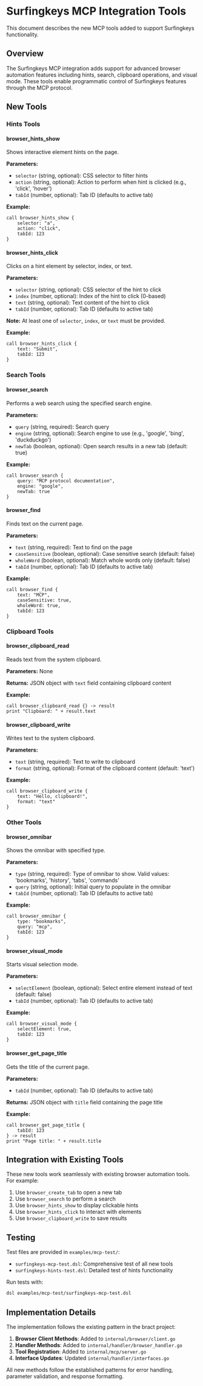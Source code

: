 # Surfingkeys MCP Integration Tools

This document describes the new MCP tools added to support Surfingkeys functionality.

## Overview

The Surfingkeys MCP integration adds support for advanced browser automation features including hints, search, clipboard operations, and visual mode. These tools enable programmatic control of Surfingkeys features through the MCP protocol.

## New Tools

### Hints Tools

#### browser_hints_show
Shows interactive element hints on the page.

**Parameters:**
- `selector` (string, optional): CSS selector to filter hints
- `action` (string, optional): Action to perform when hint is clicked (e.g., 'click', 'hover')
- `tabId` (number, optional): Tab ID (defaults to active tab)

**Example:**
```dsl
call browser_hints_show {
    selector: "a",
    action: "click",
    tabId: 123
}
```

#### browser_hints_click
Clicks on a hint element by selector, index, or text.

**Parameters:**
- `selector` (string, optional): CSS selector of the hint to click
- `index` (number, optional): Index of the hint to click (0-based)
- `text` (string, optional): Text content of the hint to click
- `tabId` (number, optional): Tab ID (defaults to active tab)

**Note:** At least one of `selector`, `index`, or `text` must be provided.

**Example:**
```dsl
call browser_hints_click {
    text: "Submit",
    tabId: 123
}
```

### Search Tools

#### browser_search
Performs a web search using the specified search engine.

**Parameters:**
- `query` (string, required): Search query
- `engine` (string, optional): Search engine to use (e.g., 'google', 'bing', 'duckduckgo')
- `newTab` (boolean, optional): Open search results in a new tab (default: true)

**Example:**
```dsl
call browser_search {
    query: "MCP protocol documentation",
    engine: "google",
    newTab: true
}
```

#### browser_find
Finds text on the current page.

**Parameters:**
- `text` (string, required): Text to find on the page
- `caseSensitive` (boolean, optional): Case sensitive search (default: false)
- `wholeWord` (boolean, optional): Match whole words only (default: false)
- `tabId` (number, optional): Tab ID (defaults to active tab)

**Example:**
```dsl
call browser_find {
    text: "MCP",
    caseSensitive: true,
    wholeWord: true,
    tabId: 123
}
```

### Clipboard Tools

#### browser_clipboard_read
Reads text from the system clipboard.

**Parameters:** None

**Returns:** JSON object with `text` field containing clipboard content

**Example:**
```dsl
call browser_clipboard_read {} -> result
print "Clipboard: " + result.text
```

#### browser_clipboard_write
Writes text to the system clipboard.

**Parameters:**
- `text` (string, required): Text to write to clipboard
- `format` (string, optional): Format of the clipboard content (default: 'text')

**Example:**
```dsl
call browser_clipboard_write {
    text: "Hello, clipboard!",
    format: "text"
}
```

### Other Tools

#### browser_omnibar
Shows the omnibar with specified type.

**Parameters:**
- `type` (string, required): Type of omnibar to show. Valid values: 'bookmarks', 'history', 'tabs', 'commands'
- `query` (string, optional): Initial query to populate in the omnibar
- `tabId` (number, optional): Tab ID (defaults to active tab)

**Example:**
```dsl
call browser_omnibar {
    type: "bookmarks",
    query: "mcp",
    tabId: 123
}
```

#### browser_visual_mode
Starts visual selection mode.

**Parameters:**
- `selectElement` (boolean, optional): Select entire element instead of text (default: false)
- `tabId` (number, optional): Tab ID (defaults to active tab)

**Example:**
```dsl
call browser_visual_mode {
    selectElement: true,
    tabId: 123
}
```

#### browser_get_page_title
Gets the title of the current page.

**Parameters:**
- `tabId` (number, optional): Tab ID (defaults to active tab)

**Returns:** JSON object with `title` field containing the page title

**Example:**
```dsl
call browser_get_page_title {
    tabId: 123
} -> result
print "Page title: " + result.title
```

## Integration with Existing Tools

These new tools work seamlessly with existing browser automation tools. For example:

1. Use `browser_create_tab` to open a new tab
2. Use `browser_search` to perform a search
3. Use `browser_hints_show` to display clickable hints
4. Use `browser_hints_click` to interact with elements
5. Use `browser_clipboard_write` to save results

## Testing

Test files are provided in `examples/mcp-test/`:
- `surfingkeys-mcp-test.dsl`: Comprehensive test of all new tools
- `surfingkeys-hints-test.dsl`: Detailed test of hints functionality

Run tests with:
```bash
dsl examples/mcp-test/surfingkeys-mcp-test.dsl
```

## Implementation Details

The implementation follows the existing pattern in the bract project:

1. **Browser Client Methods**: Added to `internal/browser/client.go`
2. **Handler Methods**: Added to `internal/handler/browser_handler.go`
3. **Tool Registration**: Added to `internal/mcp/server.go`
4. **Interface Updates**: Updated `internal/handler/interfaces.go`

All new methods follow the established patterns for error handling, parameter validation, and response formatting.